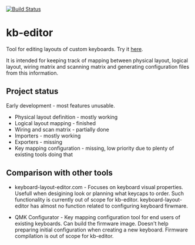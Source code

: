 [![Build Status](https://travis-ci.com/karliss/kb-editor.svg?branch=master)](https://travis-ci.com/karliss/kb-editor)

# kb-editor
Tool for editing layouts of custom keyboards. Try it [here](https://karliss.github.io/kb-editor/preview). 

It is intended for keeping track of mapping between physical layout, logical layout, wiring matrix and scanning matrix and generating configuration files from this information.


## Project status

Early development - most features unusable.

* Physical layout definition - mostly working
* Logical layout mapping - finished
* Wiring and scan matrix - partially done
* Importers - mostly working
* Exporters - missing
* Key mapping configuration - missing, low priority due to plenty of existing tools doing that


## Comparison with other tools

* keyboard-layout-editor.com - Focuses on keyboard visual properties. Usefull when desigining look or planning what keycaps to order. Such functionality is currently out of scope for kb-editor.  keyboard-layout-editor has almost no function related to configuring keyboard firwmare.

* QMK Configurator - Key mapping configuration tool for end users of existing keyboards. Can build the firmware image. Doesn't help preparing initial configuration when creating a new keyboard. Firmware compilation is out of scope for kb-editor.
